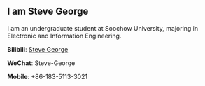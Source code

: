 ## I am Steve George

I am an undergraduate student at Soochow University, majoring in Electronic and Information Engineering.

**Bilibili**: [Steve George](https://space.bilibili.com/454612574)

**WeChat**: Steve-George

**Mobile**: +86-183-5113-3021
